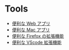 # Tools

- [便利な Web アプリ](usefulWebApps/usefulWebApps.md)
- [便利な Mac アプリ](usefulMacApps/usefulMacApps.md)
- [便利な Firefox の拡張機能](usefulFirefoxExtensions/usefulFirefoxExtensions.md)
- [便利な VScode 拡張機能](usefulVScodeExtensions/usefulVScodeExtensions.md)
